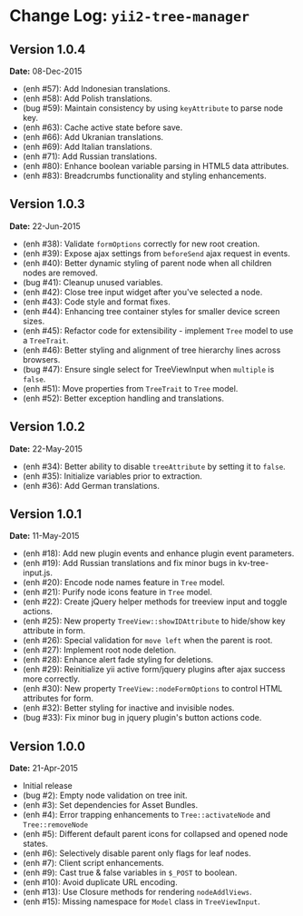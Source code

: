 Change Log: `yii2-tree-manager`
===============================

## Version 1.0.4

**Date:** 08-Dec-2015

- (enh #57): Add Indonesian translations.
- (enh #58): Add Polish translations.
- (bug #59): Maintain consistency by using `keyAttribute` to parse node key.
- (enh #63): Cache active state before save.
- (enh #66): Add Ukranian translations.
- (enh #69): Add Italian translations.
- (enh #71): Add Russian translations.
- (enh #80): Enhance boolean variable parsing in HTML5 data attributes.
- (enh #83): Breadcrumbs functionality and styling enhancements.

## Version 1.0.3

**Date:** 22-Jun-2015

- (enh #38): Validate `formOptions` correctly for new root creation.
- (enh #39): Expose ajax settings from `beforeSend` ajax request in events.
- (enh #40): Better dynamic styling of parent node when all children nodes are removed.
- (bug #41): Cleanup unused variables.
- (enh #42): Close tree input widget after you've selected a node.
- (enh #43): Code style and format fixes.
- (enh #44): Enhancing tree container styles for smaller device screen sizes.
- (enh #45): Refactor code for extensibility - implement `Tree` model to use a `TreeTrait`.
- (enh #46): Better styling and alignment of tree hierarchy lines across browsers.
- (bug #47): Ensure single select for TreeViewInput when `multiple` is `false`.
- (enh #51): Move properties from `TreeTrait` to `Tree` model.
- (enh #52): Better exception handling and translations.

## Version 1.0.2

**Date:** 22-May-2015

- (enh #34): Better ability to disable `treeAttribute` by setting it to `false`.
- (enh #35): Initialize variables prior to extraction.
- (enh #36): Add German translations.

## Version 1.0.1

**Date:** 11-May-2015

- (enh #18): Add new plugin events and enhance plugin event parameters.
- (enh #19): Add Russian translations and fix minor bugs in kv-tree-input.js.
- (enh #20): Encode node names feature in `Tree` model.
- (enh #21): Purify node icons feature in `Tree` model.
- (enh #22): Create jQuery helper methods for treeview input and toggle actions.
- (enh #25): New property `TreeView::showIDAttribute` to hide/show key attribute in form.
- (enh #26): Special validation for `move left` when the parent is root.
- (enh #27): Implement root node deletion.
- (enh #28): Enhance alert fade styling for deletions.
- (enh #29): Reinitialize yii active form/jquery plugins after ajax success more correctly.
- (enh #30): New property `TreeView::nodeFormOptions` to control HTML attributes for form.
- (enh #32): Better styling for inactive and invisible nodes.
- (bug #33): Fix minor bug in jquery plugin's button actions code.

## Version 1.0.0

**Date:** 21-Apr-2015

- Initial release
- (bug #2): Empty node validation on tree init.
- (enh #3): Set dependencies for Asset Bundles.
- (enh #4): Error trapping enhancements to `Tree::activateNode` and `Tree::removeNode`
- (enh #5): Different default parent icons for collapsed and opened node states.
- (enh #6): Selectively disable parent only flags for leaf nodes.
- (enh #7): Client script enhancements.
- (enh #9): Cast true & false variables in `$_POST` to boolean.
- (enh #10): Avoid duplicate URL encoding.
- (enh #13): Use Closure methods for rendering `nodeAddlViews`.
- (enh #15): Missing namespace for `Model` class in `TreeViewInput`.